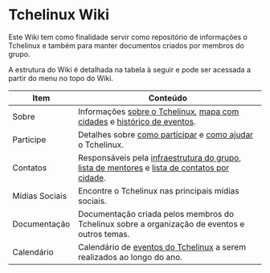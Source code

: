 Tchelinux Wiki
==============

Este Wiki tem como finalidade servir como repositório de informações o Tchelinux e também para manter documentos criados por membros do grupo. 

A estrutura do Wiki é detalhada na tabela à seguir e pode ser acessada a partir do menu no topo do Wiki.

| **Item**         | **Conteúdo**                                                                                                                          |
| -------------    |-------------                                                                                                                          |
| Sobre            | Informações [sobre o Tchelinux](sobre.md), [mapa com cidades](onde.md) e [histórico de eventos](eventos/historico_eventos.md).        |
| Participe        | Detalhes sobre [como participar](como_participar.md) e [como ajudar](como_ajudar.md) o Tchelinux.                                     |
| Contatos         | Responsáveis pela [infraestrutura do grupo](infra.md), [lista de mentores](mentores.md) e [lista de contatos por cidade](cidades.md). | 
| Mídias Sociais   | Encontre o Tchelinux nas principais mídias sociais.                                                                                   | 
| Documentação     | Documentação criada pelos membros do Tchelinux sobre a organização de eventos e outros temas.                                         |
| Calendário       | Calendário de [eventos do Tchelinux](eventos/calendario.md) a serem realizados ao longo do ano.                                       |
